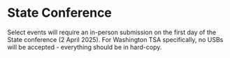 # State Conference

Select events will require an in-person submission on the first day of the State conference (2 April 2025). For Washington TSA specifically, no USBs will be accepted - everything should be in hard-copy.
